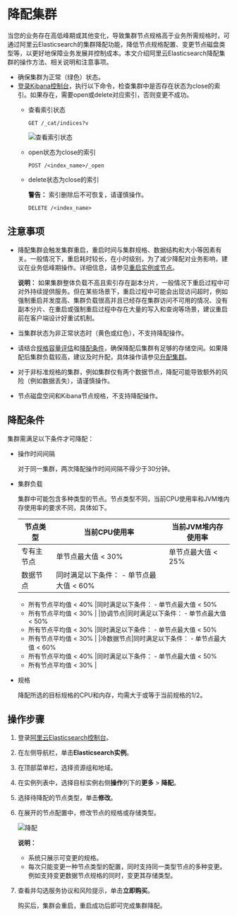# 降配集群

当您的业务存在高低峰期或其他变化，导致集群节点规格高于业务所需规格时，可通过阿里云Elasticsearch的集群降配功能，降低节点规格配置、变更节点磁盘类型等，以更好地保障业务发展并控制成本。本文介绍阿里云Elasticsearch降配集群的操作方法、相关说明和注意事项。

-   确保集群为正常（绿色）状态。
-   [登录Kibana控制台](/cn.zh-CN/Elasticsearch/可视化控制/Kibana/登录Kibana控制台.md)，执行以下命令，检查集群中是否存在状态为close的索引。如果存在，需要open或delete对应索引，否则变更不成功。
    -   查看索引状态

        ```
        GET /_cat/indices?v
        ```

        ![查看索引状态](https://static-aliyun-doc.oss-accelerate.aliyuncs.com/assets/img/zh-CN/7521954161/p244657.png)

    -   open状态为close的索引

        ```
        POST /<index_name>/_open
        ```

    -   delete状态为close的索引

        **警告：** 索引删除后不可恢复，请谨慎操作。

        ```
        DELETE /<index_name>
        ```


## 注意事项

-   降配集群会触发集群重启，重启时间与集群规格、数据结构和大小等因素有关。一般情况下，重启耗时较长，在小时级别，为了减少降配对业务影响，建议在业务低峰期操作。详细信息，请参见[重启实例或节点](/cn.zh-CN/Elasticsearch/实例管理/重启实例或节点.md)。

    **说明：** 如果集群整体负载不高且索引存在副本分片，一般情况下重启过程中可对外持续提供服务。但在某些场景下，重启过程中可能会出现访问超时，例如强制重启并发度高、集群负载很高并且已经存在集群访问不可用的情况、没有副本分片、在重启或强制重启过程中存在大量的写入和查询等场景，建议重启前在客户端设计好重试机制。

-   当集群状态为非正常状态时（黄色或红色），不支持降配操作。
-   请结合[规格容量评估](/cn.zh-CN/Elasticsearch/快速购买/规格容量评估.md)和[降配条件](#section_hmw_quu_exd)，确保降配后集群有足够的存储空间。如果降配后集群负载较高，建议及时升配，具体操作请参见[升配集群](/cn.zh-CN/Elasticsearch/升降配实例/升配集群.md)。
-   对于非标准规格的集群，例如集群仅有两个数据节点，降配可能导致额外的风险（例如数据丢失），请谨慎操作。
-   节点磁盘空间和Kibana节点规格，不支持降配操作。

## 降配条件

集群需满足以下条件才可降配：

-   操作时间间隔

    对于同一集群，两次降配操作时间间隔不得少于30分钟。

-   集群负载

    集群中可能包含多种类型的节点。节点类型不同，当前CPU使用率和JVM堆内存使用率的要求不同，具体如下。

    |节点类型|当前CPU使用率|当前JVM堆内存使用率|
    |----|--------|-----------|
    |专有主节点|单节点最大值 < 30%|单节点最大值 < 25%|
    |数据节点|同时满足以下条件：    -   单节点最大值 < 60%
    -   所有节点平均值 < 40%
|同时满足以下条件：    -   单节点最大值 < 50%
    -   所有节点平均值 < 30% |
    |协调节点|同时满足以下条件：    -   单节点最大值 < 50%
    -   所有节点平均值 < 30%
|同时满足以下条件：    -   单节点最大值 < 50%
    -   所有节点平均值 < 30% |
    |冷数据节点|同时满足以下条件：    -   单节点最大值 < 60%
    -   所有节点平均值 < 40%
|同时满足以下条件：    -   单节点最大值 < 50%
    -   所有节点平均值 < 30% |

-   规格

    降配所选的目标规格的CPU和内存，均需大于或等于当前规格的1/2。


## 操作步骤

1.  登录[阿里云Elasticsearch控制台](https://elasticsearch.console.aliyun.com/#/home)。

2.  在左侧导航栏，单击**Elasticsearch实例**。

3.  在顶部菜单栏，选择资源组和地域。

4.  在实例列表中，选择目标实例右侧**操作**列下的**更多** \> **降配**。

5.  选择待降配的节点类型，单击**修改**。

6.  在展开的节点配置中，修改节点的规格或存储类型。

    ![降配](https://static-aliyun-doc.oss-accelerate.aliyuncs.com/assets/img/zh-CN/2768181161/p233265.png)

    **说明：**

    -   系统只展示可变更的规格。
    -   每次只能变更一种节点类型的配置，同时支持同一类型节点的多种变更。例如支持变更数据节点规格的同时，变更其存储类型。
7.  查看并勾选服务协议和风险提示，单击**立即购买**。

    购买后，集群会重启，重启成功后即可完成集群降配。


